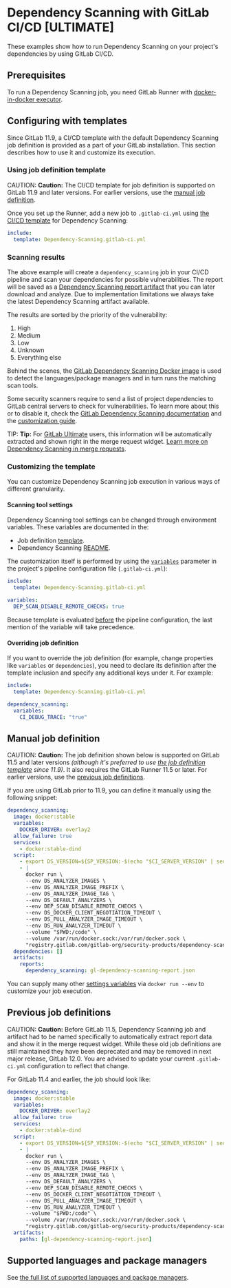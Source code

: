 # Dependency Scanning with GitLab CI/CD **[ULTIMATE]**

These examples show how to run Dependency Scanning on your project's dependencies by using GitLab CI/CD.

## Prerequisites

To run a Dependency Scanning job, you need GitLab Runner with
[docker-in-docker executor](https://docs.gitlab.com/runner/executors/docker.html#use-docker-in-docker-with-privileged-mode).

## Configuring with templates

Since GitLab 11.9, a CI/CD template with the default Dependency Scanning job definition is provided as a part of your GitLab installation.
This section describes how to use it and customize its execution.

### Using job definition template

CAUTION: **Caution:**
The CI/CD template for job definition is supported on GitLab 11.9 and later versions.
For earlier versions, use the [manual job definition](#manual-job-definition).

Once you set up the Runner, add a new job to `.gitlab-ci.yml` using [the CI/CD template](../../ci/yaml/README.md#includetemplate) for Dependency Scanning:

```yaml
include:
  template: Dependency-Scanning.gitlab-ci.yml
```

### Scanning results

The above example will create a `dependency_scanning` job in your CI/CD pipeline
and scan your dependencies for possible vulnerabilities. The report will be saved as a
[Dependency Scanning report artifact](../../ci/yaml/README.md#artifactsreportsdependency_scanning-ultimate)
that you can later download and analyze.
Due to implementation limitations we always take the latest Dependency Scanning artifact available.

The results are sorted by the priority of the vulnerability:

1. High
1. Medium
1. Low
1. Unknown
1. Everything else

Behind the scenes, the [GitLab Dependency Scanning Docker image](https://gitlab.com/gitlab-org/security-products/dependency-scanning)
is used to detect the languages/package managers and in turn runs the matching scan tools.

Some security scanners require to send a list of project dependencies to GitLab
central servers to check for vulnerabilities. To learn more about this or to
disable it, check the [GitLab Dependency Scanning documentation](https://gitlab.com/gitlab-org/security-products/dependency-scanning#remote-checks)
and the [customization guide](#customizing-the-template).

TIP: **Tip:**
For [GitLab Ultimate][ee] users, this information will
be automatically extracted and shown right in the merge request widget.
[Learn more on Dependency Scanning in merge requests](../../user/project/merge_requests/dependency_scanning.md).

### Customizing the template

You can customize Dependency Scanning job execution in various ways of different granularity.

#### Scanning tool settings

Dependency Scanning tool settings can be changed through environment variables. These variables are documented in the:
                                                                             
- Job definition [template](#using-job-definition-template).
- Dependency Scanning [README](https://gitlab.com/gitlab-org/security-products/dependency-scanning#settings).

The customization itself is performed by using the [`variables`](https://docs.gitlab.com/ee/ci/yaml/#variables)
parameter in the project's pipeline configuration file (`.gitlab-ci.yml`):

```yaml
include:
  template: Dependency-Scanning.gitlab-ci.yml

variables:
  DEP_SCAN_DISABLE_REMOTE_CHECKS: true
```

Because template is evaluated [before](../yaml/README.md#include) the pipeline configuration,
the last mention of the variable will take precedence.

#### Overriding job definition

If you want to override the job definition (for example, change properties like `variables` or `dependencies`), you need to declare
its definition after the template inclusion and specify any additional keys under it. For example:

```yaml
include:
  template: Dependency-Scanning.gitlab-ci.yml

dependency_scanning:
  variables:
    CI_DEBUG_TRACE: "true"
```

## Manual job definition

CAUTION: **Caution:**
The job definition shown below is supported on GitLab 11.5 and later versions _(although it's preferred to use 
[the job definition template](#using-job-definition-template) since 11.9)_.
It also requires the GitLab Runner 11.5 or later.
For earlier versions, use the [previous job definitions](#previous-job-definitions).

If you are using GitLab prior to 11.9, you can define it manually using the following snippet:

```yaml
dependency_scanning:
  image: docker:stable
  variables:
    DOCKER_DRIVER: overlay2
  allow_failure: true
  services:
    - docker:stable-dind
  script:
    - export DS_VERSION=${SP_VERSION:-$(echo "$CI_SERVER_VERSION" | sed 's/^\([0-9]*\)\.\([0-9]*\).*/\1-\2-stable/')}
    - |
      docker run \
      --env DS_ANALYZER_IMAGES \
      --env DS_ANALYZER_IMAGE_PREFIX \
      --env DS_ANALYZER_IMAGE_TAG \
      --env DS_DEFAULT_ANALYZERS \
      --env DEP_SCAN_DISABLE_REMOTE_CHECKS \
      --env DS_DOCKER_CLIENT_NEGOTIATION_TIMEOUT \
      --env DS_PULL_ANALYZER_IMAGE_TIMEOUT \
      --env DS_RUN_ANALYZER_TIMEOUT \
      --volume "$PWD:/code" \
      --volume /var/run/docker.sock:/var/run/docker.sock \
      "registry.gitlab.com/gitlab-org/security-products/dependency-scanning:$DS_VERSION" /code
  dependencies: []
  artifacts:
    reports:
      dependency_scanning: gl-dependency-scanning-report.json
```

You can supply many other [settings variables](https://gitlab.com/gitlab-org/security-products/dependency-scanning#settings)
via `docker run --env` to customize your job execution.

## Previous job definitions

CAUTION: **Caution:**
Before GitLab 11.5, Dependency Scanning job and artifact had to be named specifically
to automatically extract report data and show it in the merge request widget.
While these old job definitions are still maintained they have been deprecated
and may be removed in next major release, GitLab 12.0.
You are advised to update your current `.gitlab-ci.yml` configuration to reflect that change.

For GitLab 11.4 and earlier, the job should look like:

```yaml
dependency_scanning:
  image: docker:stable
  variables:
    DOCKER_DRIVER: overlay2
  allow_failure: true
  services:
    - docker:stable-dind
  script:
    - export DS_VERSION=${SP_VERSION:-$(echo "$CI_SERVER_VERSION" | sed 's/^\([0-9]*\)\.\([0-9]*\).*/\1-\2-stable/')}
    - |
      docker run \
      --env DS_ANALYZER_IMAGES \
      --env DS_ANALYZER_IMAGE_PREFIX \
      --env DS_ANALYZER_IMAGE_TAG \
      --env DS_DEFAULT_ANALYZERS \
      --env DEP_SCAN_DISABLE_REMOTE_CHECKS \
      --env DS_DOCKER_CLIENT_NEGOTIATION_TIMEOUT \
      --env DS_PULL_ANALYZER_IMAGE_TIMEOUT \
      --env DS_RUN_ANALYZER_TIMEOUT \
      --volume "$PWD:/code" \
      --volume /var/run/docker.sock:/var/run/docker.sock \
      "registry.gitlab.com/gitlab-org/security-products/dependency-scanning:$DS_VERSION" /code
  artifacts:
    paths: [gl-dependency-scanning-report.json]
```

## Supported languages and package managers

See [the full list of supported languages and package managers](../../user/project/merge_requests/dependency_scanning.md#supported-languages-and-dependency-managers).

[ee]: https://about.gitlab.com/pricing/
